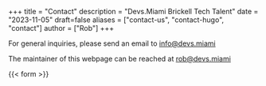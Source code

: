 +++
title = "Contact"
description = "Devs.Miami Brickell Tech Talent"
date = "2023-11-05"
draft=false
aliases = ["contact-us", "contact-hugo", "contact"]
author = ["Rob"]
+++

For general inquiries, please send an email to info@devs.miami


The maintainer of this webpage can be reached at rob@devs.miami


{{< form >}}
